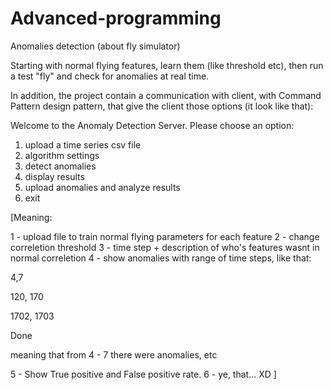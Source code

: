 # Advanced-programming

Anomalies detection (about fly simulator)

Starting with normal flying features, learn them (like threshold etc), then run a test "fly" and check for anomalies at real time.

In addition, the project contain a communication with client, with Command Pattern design pattern, that give the client those options (it look like that):

Welcome to the Anomaly Detection Server.
Please choose an option:
1. upload a time series csv file
2. algorithm settings
3. detect anomalies
4. display results
5. upload anomalies and analyze results
6. exit

[Meaning:

1 - upload file to train normal flying parameters for each feature
2 - change correletion threshold
3 - time step + description of who's features wasnt in normal correletion
4 - show anomalies with range of time steps, like that:

  4,7
  
  120, 170
  
  1702, 1703
  
  Done
  
  meaning that from 4 - 7 there were anomalies, etc
  
5 - Show True positive and False positive rate.
6 - ye, that... XD
]
